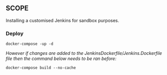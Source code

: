 ## SCOPE 

Installing a customised Jenkins for sandbox purposes.


### Deploy
```
docker-compose -up -d 
```

*However if changes are added to the JenkinsDockerfile/Jenkins.Dockerfile file then the command below needs to be ran before:*

```
docker-compose build --no-cache
```